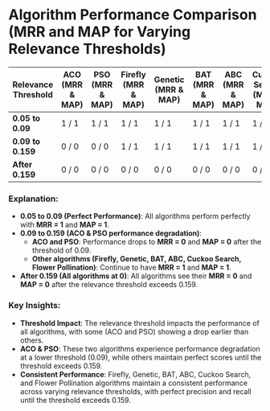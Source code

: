 # Algorithm Performance Comparison (MRR and MAP for Varying Relevance Thresholds)

| **Relevance Threshold** | **ACO (MRR & MAP)** | **PSO (MRR & MAP)** | **Firefly (MRR & MAP)** | **Genetic (MRR & MAP)** | **BAT (MRR & MAP)** | **ABC (MRR & MAP)** | **Cuckoo Search (MRR & MAP)** | **Flower Pollination (MRR & MAP)** |
|-------------------------|---------------------|---------------------|-------------------------|-------------------------|---------------------|---------------------|-----------------------------|----------------------------------|
| **0.05 to 0.09**        | 1 / 1               | 1 / 1               | 1 / 1                   | 1 / 1                   | 1 / 1               | 1 / 1               | 1 / 1                       | 1 / 1                            |
| **0.09 to 0.159**       | 0 / 0               | 0 / 0               | 1 / 1                   | 1 / 1                   | 1 / 1               | 1 / 1               | 1 / 1                       | 1 / 1                            |
| **After 0.159**         | 0 / 0               | 0 / 0               | 0 / 0                   | 0 / 0                   | 0 / 0               | 0 / 0               | 0 / 0                       | 0 / 0                            |

### Explanation:
- **0.05 to 0.09 (Perfect Performance)**: All algorithms perform perfectly with **MRR = 1** and **MAP = 1**.
- **0.09 to 0.159 (ACO & PSO performance degradation)**:
   - **ACO and PSO**: Performance drops to **MRR = 0** and **MAP = 0** after the threshold of 0.09.
   - **Other algorithms (Firefly, Genetic, BAT, ABC, Cuckoo Search, Flower Pollination)**: Continue to have **MRR = 1** and **MAP = 1**.
- **After 0.159 (All algorithms at 0)**: All algorithms see their **MRR = 0** and **MAP = 0** after the relevance threshold exceeds 0.159.

### Key Insights:
- **Threshold Impact**: The relevance threshold impacts the performance of all algorithms, with some (ACO and PSO) showing a drop earlier than others.
- **ACO & PSO**: These two algorithms experience performance degradation at a lower threshold (0.09), while others maintain perfect scores until the threshold exceeds 0.159.
- **Consistent Performance**: Firefly, Genetic, BAT, ABC, Cuckoo Search, and Flower Pollination algorithms maintain a consistent performance across varying relevance thresholds, with perfect precision and recall until the threshold exceeds 0.159.


